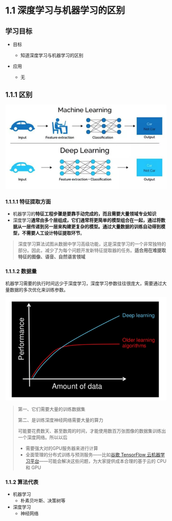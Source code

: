 # 1.1 深度学习与机器学习的区别

## 学习目标

* 目标
  * 知道深度学习与机器学习的区别

* 应用
  * 无

## 1.1.1 区别

![区别](../images/区别.png)

### 1.1.1.1 特征提取方面

* 机器学习的**特征工程步骤是要靠手动完成的，而且需要大量领域专业知识**
* 深度学习**通常由多个层组成，它们通常将更简单的模型组合在一起，通过将数据从一层传递到另一层来构建更复杂的模型。通过大量数据的训练自动得到模型，不需要人工设计特征提取环节**。

> 深度学习算法试图从数据中学习高级功能，这是深度学习的一个非常独特的部分。因此，减少了为每个问题开发新特征提取器的任务。**适合用在难提取特征的图像、语音、自然语言领域** 

### 1.1.1.2 数据量

机器学习需要的执行时间远少于深度学习，深度学习参数往往很庞大，需要通过大量数据的多次优化来训练参数。 

![数据量](../images/数据量.png)

> 第一、它们需要大量的训练数据集
>
> 第二、是训练深度神经网络需要大量的算力
>
> 可能要花费数天、甚至数周的时间，才能使用数百万张图像的数据集训练出一个深度网络。所以以后
>
> * 需要强大对的GPU服务器来进行计算
> * 全面管理的分布式训练与预测服务——比如[谷歌 TensorFlow 云机器学习平台](https://cloud.google.com/ml/)——可能会解决这些问题，为大家提供成本合理的基于云的 CPU 和 GPU

### 1.1.2 算法代表

* 机器学习
  * 朴素贝叶斯、决策树等
* 深度学习
  * 神经网络